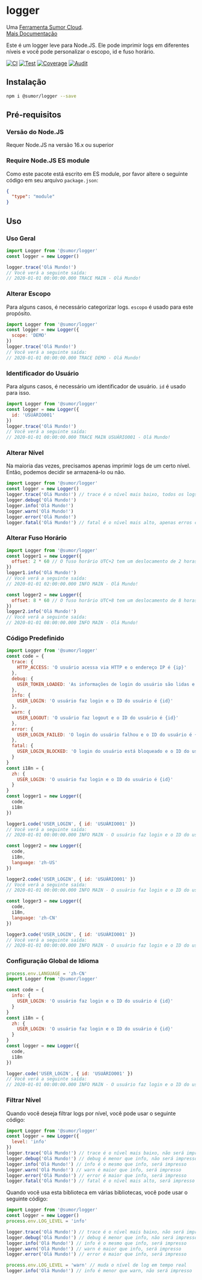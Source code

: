 # logger

Uma [Ferramenta Sumor Cloud](https://sumor.cloud).  
[Mais Documentação](https://sumor.cloud/logger)

Este é um logger leve para Node.JS.
Ele pode imprimir logs em diferentes níveis e você pode personalizar o escopo, id e fuso horário.

[![CI](https://github.com/sumor-cloud/logger/actions/workflows/ci.yml/badge.svg)](https://github.com/sumor-cloud/logger/actions/workflows/ci.yml)
[![Test](https://github.com/sumor-cloud/logger/actions/workflows/ut.yml/badge.svg)](https://github.com/sumor-cloud/logger/actions/workflows/ut.yml)
[![Coverage](https://github.com/sumor-cloud/logger/actions/workflows/coverage.yml/badge.svg)](https://github.com/sumor-cloud/logger/actions/workflows/coverage.yml)
[![Audit](https://github.com/sumor-cloud/logger/actions/workflows/audit.yml/badge.svg)](https://github.com/sumor-cloud/logger/actions/workflows/audit.yml)

## Instalação

```bash
npm i @sumor/logger --save
```

## Pré-requisitos

### Versão do Node.JS

Requer Node.JS na versão 16.x ou superior

### Require Node.JS ES module

Como este pacote está escrito em ES module,
por favor altere o seguinte código em seu arquivo `package.json`:

```json
{
  "type": "module"
}
```

## Uso

### Uso Geral

```js
import Logger from '@sumor/logger'
const logger = new Logger()

logger.trace('Olá Mundo!')
// Você verá a seguinte saída:
// 2020-01-01 00:00:00.000 TRACE MAIN - Olá Mundo!
```

### Alterar Escopo

Para alguns casos, é necessário categorizar logs. `escopo` é usado para este propósito.

```js
import Logger from '@sumor/logger'
const logger = new Logger({
  scope: 'DEMO'
})
logger.trace('Olá Mundo!')
// Você verá a seguinte saída:
// 2020-01-01 00:00:00.000 TRACE DEMO - Olá Mundo!
```

### Identificador do Usuário

Para alguns casos, é necessário um identificador de usuário. `id` é usado para isso.

```js
import Logger from '@sumor/logger'
const logger = new Logger({
  id: 'USUÁRIO001'
})
logger.trace('Olá Mundo!')
// Você verá a seguinte saída:
// 2020-01-01 00:00:00.000 TRACE MAIN USUÁRIO001 - Olá Mundo!
```

### Alterar Nível

Na maioria das vezes, precisamos apenas imprimir logs de um certo nível. Então, podemos decidir se armazená-lo ou não.

```js
import Logger from '@sumor/logger'
const logger = new Logger()
logger.trace('Olá Mundo!') // trace é o nível mais baixo, todos os logs serão impressos
logger.debug('Olá Mundo!')
logger.info('Olá Mundo!')
logger.warn('Olá Mundo!')
logger.error('Olá Mundo!')
logger.fatal('Olá Mundo!') // fatal é o nível mais alto, apenas erros críticos serão impressos
```

### Alterar Fuso Horário

```js
import Logger from '@sumor/logger'
const logger1 = new Logger({
  offset: 2 * 60 // O fuso horário UTC+2 tem um deslocamento de 2 horas
})
logger1.info('Olá Mundo!')
// Você verá a seguinte saída:
// 2020-01-01 02:00:00.000 INFO MAIN - Olá Mundo!

const logger2 = new Logger({
  offset: 8 * 60 // O fuso horário UTC+8 tem um deslocamento de 8 horas
})
logger2.info('Olá Mundo!')
// Você verá a seguinte saída:
// 2020-01-01 08:00:00.000 INFO MAIN - Olá Mundo!
```

### Código Predefinido

```js
import Logger from '@sumor/logger'
const code = {
  trace: {
    HTTP_ACCESS: 'O usuário acessa via HTTP e o endereço IP é {ip}'
  },
  debug: {
    USER_TOKEN_LOADED: 'As informações de login do usuário são lidas e o ID do usuário é {id}'
  },
  info: {
    USER_LOGIN: 'O usuário faz login e o ID do usuário é {id}'
  },
  warn: {
    USER_LOGOUT: 'O usuário faz logout e o ID do usuário é {id}'
  },
  error: {
    USER_LOGIN_FAILED: 'O login do usuário falhou e o ID do usuário é {id}'
  },
  fatal: {
    USER_LOGIN_BLOCKED: 'O login do usuário está bloqueado e o ID do usuário é {id}'
  }
}
const i18n = {
  zh: {
    USER_LOGIN: 'O usuário faz login e o ID do usuário é {id}'
  }
}
const logger1 = new Logger({
  code,
  i18n
})

logger1.code('USER_LOGIN', { id: 'USUÁRIO001' })
// Você verá a seguinte saída:
// 2020-01-01 00:00:00.000 INFO MAIN - O usuário faz login e o ID do usuário é USUÁRIO001

const logger2 = new Logger({
  code,
  i18n,
  language: 'zh-US'
})

logger2.code('USER_LOGIN', { id: 'USUÁRIO001' })
// Você verá a seguinte saída:
// 2020-01-01 00:00:00.000 INFO MAIN - O usuário faz login e o ID do usuário é USUÁRIO001

const logger3 = new Logger({
  code,
  i18n,
  language: 'zh-CN'
})

logger3.code('USER_LOGIN', { id: 'USUÁRIO001' })
// Você verá a seguinte saída:
// 2020-01-01 00:00:00.000 INFO MAIN - O usuário faz login e o ID do usuário é USUÁRIO001
```

### Configuração Global de Idioma

```js
process.env.LANGUAGE = 'zh-CN'
import Logger from '@sumor/logger'

const code = {
  info: {
    USER_LOGIN: 'O usuário faz login e o ID do usuário é {id}'
  }
}
const i18n = {
  zh: {
    USER_LOGIN: 'O usuário faz login e o ID do usuário é {id}'
  }
}
const logger = new Logger({
  code,
  i18n
})

logger.code('USER_LOGIN', { id: 'USUÁRIO001' })
// Você verá a seguinte saída:
// 2020-01-01 00:00:00.000 INFO MAIN - O usuário faz login e o ID do usuário é USUÁRIO001
```

### Filtrar Nível

Quando você deseja filtrar logs por nível, você pode usar o seguinte código:

```js
import Logger from '@sumor/logger'
const logger = new Logger({
  level: 'info'
})
logger.trace('Olá Mundo!') // trace é o nível mais baixo, não será impresso
logger.debug('Olá Mundo!') // debug é menor que info, não será impresso
logger.info('Olá Mundo!') // info é o mesmo que info, será impresso
logger.warn('Olá Mundo!') // warn é maior que info, será impresso
logger.error('Olá Mundo!') // error é maior que info, será impresso
logger.fatal('Olá Mundo!') // fatal é o nível mais alto, será impresso
```

Quando você usa esta biblioteca em várias bibliotecas, você pode usar o seguinte código:

```js
import Logger from '@sumor/logger'
const logger = new Logger()
process.env.LOG_LEVEL = 'info'

logger.trace('Olá Mundo!') // trace é o nível mais baixo, não será impresso
logger.debug('Olá Mundo!') // debug é menor que info, não será impresso
logger.info('Olá Mundo!') // info é o mesmo que info, será impresso
logger.warn('Olá Mundo!') // warn é maior que info, será impresso
logger.error('Olá Mundo!') // error é maior que info, será impresso

process.env.LOG_LEVEL = 'warn' // muda o nível de log em tempo real
logger.info('Olá Mundo!') // info é menor que warn, não será impresso
```
